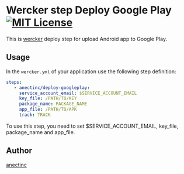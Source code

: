 Wercker step Deploy Google Play [![MIT License](http://img.shields.io/badge/license-MIT-blue.svg?style=flat)](https://github.com/kagweb/wercker-step-deploy-googleplay/blob/master/LICENCE)
====

This is [wercker](http://wercker.com/) deploy step for upload Android app to Google Play.

## Usage

In the `wercker.yml` of your application use the following step definition:

```yaml
steps:
   - anectinc/deploy-googleplay:
     service_account_email: $SERVICE_ACCOUNT_EMAIL
     key_file: /PATH/TO/KEY
     package_name: PACKAGE_NAME
     app_file: /PATH/TO/APK
     track: TRACK
```

To use this step, you need to set $SERVICE_ACCOUNT_EMAIL, key_file, package_name and app_file.

## Author

[anectinc](https://github.com/anectinc)
